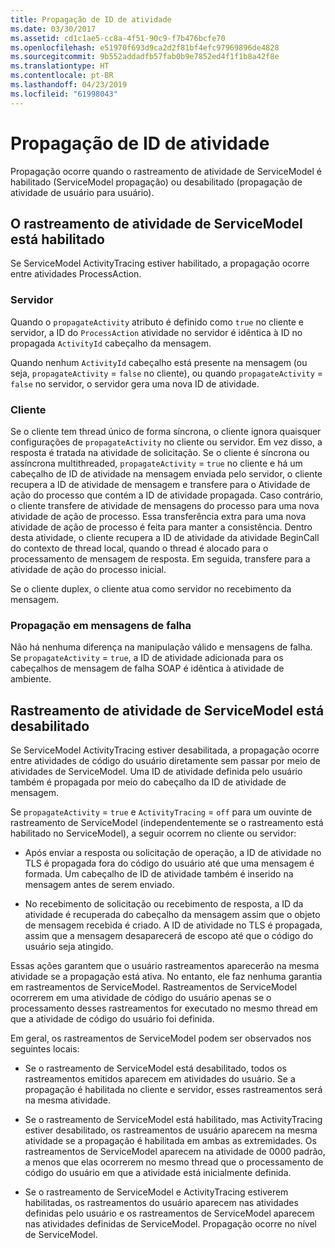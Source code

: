 ```yaml
---
title: Propagação de ID de atividade
ms.date: 03/30/2017
ms.assetid: cd1c1ae5-cc8a-4f51-90c9-f7b476bcfe70
ms.openlocfilehash: e51970f693d9ca2d2f81bf4efc97969896de4828
ms.sourcegitcommit: 9b552addadfb57fab0b9e7852ed4f1f1b8a42f8e
ms.translationtype: HT
ms.contentlocale: pt-BR
ms.lasthandoff: 04/23/2019
ms.locfileid: "61998043"
---
```

# <a name="activity-id-propagation"></a>Propagação de ID de atividade
Propagação ocorre quando o rastreamento de atividade de ServiceModel é habilitado (ServiceModel propagação) ou desabilitado (propagação de atividade de usuário para usuário).  
  
## <a name="servicemodel-activity-tracing-is-enabled"></a>O rastreamento de atividade de ServiceModel está habilitado  
 Se ServiceModel ActivityTracing estiver habilitado, a propagação ocorre entre atividades ProcessAction.  
  
### <a name="server"></a>Servidor  
 Quando o `propagateActivity` atributo é definido como `true` no cliente e servidor, a ID do `ProcessAction` atividade no servidor é idêntica à ID no propagada `ActivityId` cabeçalho da mensagem.  
  
 Quando nenhum `ActivityId` cabeçalho está presente na mensagem (ou seja, `propagateActivity` = `false` no cliente), ou quando `propagateActivity` = `false` no servidor, o servidor gera uma nova ID de atividade.  
  
### <a name="client"></a>Cliente  
 Se o cliente tem thread único de forma síncrona, o cliente ignora quaisquer configurações de `propagateActivity` no cliente ou servidor. Em vez disso, a resposta é tratada na atividade de solicitação. Se o cliente é síncrona ou assíncrona multithreaded, `propagateActivity` = `true` no cliente e há um cabeçalho de ID de atividade na mensagem enviada pelo servidor, o cliente recupera a ID de atividade de mensagem e transfere para o Atividade de ação do processo que contém a ID de atividade propagada. Caso contrário, o cliente transfere de atividade de mensagens do processo para uma nova atividade de ação de processo. Essa transferência extra para uma nova atividade de ação de processo é feita para manter a consistência. Dentro desta atividade, o cliente recupera a ID de atividade da atividade BeginCall do contexto de thread local, quando o thread é alocado para o processamento de mensagem de resposta. Em seguida, transfere para a atividade de ação do processo inicial.  
  
 Se o cliente duplex, o cliente atua como servidor no recebimento da mensagem.  
  
### <a name="propagation-in-fault-messages"></a>Propagação em mensagens de falha  
 Não há nenhuma diferença na manipulação válido e mensagens de falha. Se `propagateActivity` = `true`, a ID de atividade adicionada para os cabeçalhos de mensagem de falha SOAP é idêntica à atividade de ambiente.  
  
## <a name="servicemodel-activity-tracing-is-disabled"></a>Rastreamento de atividade de ServiceModel está desabilitado  
 Se ServiceModel ActivityTracing estiver desabilitada, a propagação ocorre entre atividades de código do usuário diretamente sem passar por meio de atividades de ServiceModel. Uma ID de atividade definida pelo usuário também é propagada por meio do cabeçalho da ID de atividade de mensagem.  
  
 Se `propagateActivity` = `true` e `ActivityTracing` = `off` para um ouvinte de rastreamento de ServiceModel (independentemente se o rastreamento está habilitado no ServiceModel), a seguir ocorrem no cliente ou servidor:  
  
- Após enviar a resposta ou solicitação de operação, a ID de atividade no TLS é propagada fora do código do usuário até que uma mensagem é formada. Um cabeçalho de ID de atividade também é inserido na mensagem antes de serem enviado.  
  
- No recebimento de solicitação ou recebimento de resposta, a ID da atividade é recuperada do cabeçalho da mensagem assim que o objeto de mensagem recebida é criado. A ID de atividade no TLS é propagada, assim que a mensagem desaparecerá de escopo até que o código do usuário seja atingido.  
  
 Essas ações garantem que o usuário rastreamentos aparecerão na mesma atividade se a propagação está ativa. No entanto, ele faz nenhuma garantia em rastreamentos de ServiceModel. Rastreamentos de ServiceModel ocorrerem em uma atividade de código do usuário apenas se o processamento desses rastreamentos for executado no mesmo thread em que a atividade de código do usuário foi definida.  
  
 Em geral, os rastreamentos de ServiceModel podem ser observados nos seguintes locais:  
  
- Se o rastreamento de ServiceModel está desabilitado, todos os rastreamentos emitidos aparecem em atividades do usuário. Se a propagação é habilitada no cliente e servidor, esses rastreamentos será na mesma atividade.  
  
- Se o rastreamento de ServiceModel está habilitado, mas ActivityTracing estiver desabilitado, os rastreamentos de usuário aparecem na mesma atividade se a propagação é habilitada em ambas as extremidades. Os rastreamentos de ServiceModel aparecem na atividade de 0000 padrão, a menos que elas ocorrerem no mesmo thread que o processamento de código do usuário em que a atividade está inicialmente definida.  
  
- Se o rastreamento de ServiceModel e ActivityTracing estiverem habilitadas, os rastreamentos do usuário aparecem nas atividades definidas pelo usuário e os rastreamentos de ServiceModel aparecem nas atividades definidas de ServiceModel. Propagação ocorre no nível de ServiceModel.
